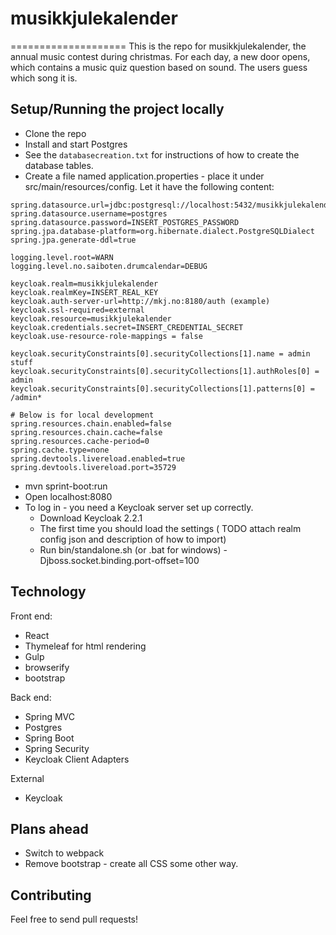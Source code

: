 # musikkjulekalender
====================
This is the repo for musikkjulekalender, the annual music contest during christmas. For each day, a new door opens, which contains a music quiz question based on sound. The users guess which song it is.

## Setup/Running the project locally

* Clone the repo
* Install and start Postgres
* See the `databasecreation.txt` for instructions of how to create the database tables.
* Create a file named application.properties - place it under src/main/resources/config. Let it have the following content:

```
spring.datasource.url=jdbc:postgresql://localhost:5432/musikkjulekalender
spring.datasource.username=postgres
spring.datasource.password=INSERT_POSTGRES_PASSWORD
spring.jpa.database-platform=org.hibernate.dialect.PostgreSQLDialect
spring.jpa.generate-ddl=true

logging.level.root=WARN
logging.level.no.saiboten.drumcalendar=DEBUG

keycloak.realm=musikkjulekalender
keycloak.realmKey=INSERT_REAL_KEY
keycloak.auth-server-url=http://mkj.no:8180/auth (example)
keycloak.ssl-required=external
keycloak.resource=musikkjulekalender
keycloak.credentials.secret=INSERT_CREDENTIAL_SECRET
keycloak.use-resource-role-mappings = false

keycloak.securityConstraints[0].securityCollections[1].name = admin stuff
keycloak.securityConstraints[0].securityCollections[1].authRoles[0] = admin
keycloak.securityConstraints[0].securityCollections[1].patterns[0] = /admin*

# Below is for local development
spring.resources.chain.enabled=false
spring.resources.chain.cache=false
spring.resources.cache-period=0
spring.cache.type=none
spring.devtools.livereload.enabled=true
spring.devtools.livereload.port=35729
```

* mvn sprint-boot:run
* Open localhost:8080
* To log in - you need a Keycloak server set up correctly.
  * Download Keycloak 2.2.1
  * The first time you should load the settings ( TODO attach realm config json and description of how to import)
  * Run bin/standalone.sh (or .bat for windows) -Djboss.socket.binding.port-offset=100

## Technology

Front end:
* React
* Thymeleaf for html rendering
* Gulp
* browserify
* bootstrap

Back end:
* Spring MVC
* Postgres
* Spring Boot
* Spring Security
* Keycloak Client Adapters

External
* Keycloak

## Plans ahead
* Switch to webpack
* Remove bootstrap - create all CSS some other way.

## Contributing

Feel free to send pull requests!